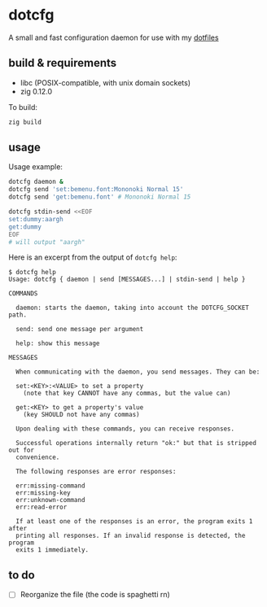 # dotcfg

A small and fast configuration daemon for use with my
[dotfiles](https://github.com/YohananDiamond/dotfiles)

## build & requirements

- libc (POSIX-compatible, with unix domain sockets)
- zig 0.12.0

To build:

```bash
zig build
```

## usage

Usage example:

```bash
dotcfg daemon &
dotcfg send 'set:bemenu.font:Mononoki Normal 15'
dotcfg send 'get:bemenu.font' # Mononoki Normal 15

dotcfg stdin-send <<EOF
set:dummy:aargh
get:dummy
EOF
# will output "aargh"
```

Here is an excerpt from the output of `dotcfg help`:

```
$ dotcfg help
Usage: dotcfg { daemon | send [MESSAGES...] | stdin-send | help }

COMMANDS

  daemon: starts the daemon, taking into account the DOTCFG_SOCKET path.

  send: send one message per argument

  help: show this message

MESSAGES

  When communicating with the daemon, you send messages. They can be:

  set:<KEY>:<VALUE> to set a property
    (note that key CANNOT have any commas, but the value can)

  get:<KEY> to get a property's value
    (key SHOULD not have any commas)

  Upon dealing with these commands, you can receive responses.

  Successful operations internally return "ok:" but that is stripped out for
  convenience.

  The following responses are error responses:

  err:missing-command
  err:missing-key
  err:unknown-command
  err:read-error

  If at least one of the responses is an error, the program exits 1 after
  printing all responses. If an invalid response is detected, the program
  exits 1 immediately.
```

## to do

* [ ] Reorganize the file (the code is spaghetti rn)
